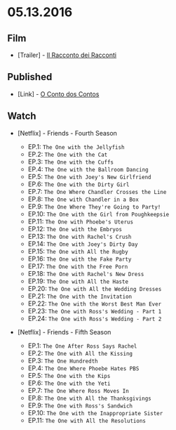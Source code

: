 # 05.13.2016

## Film 

- \[Trailer\] - [Il Racconto dei Racconti](https://youtu.be/UvkgHrzodTY)


## Published 

- \[Link\] - [O Conto dos Contos](http://imhomovies.com.br/opinions/em-cartaz/il-racconto-dei-racconti/)


## Watch

- \[Netflix\] - Friends - Fourth Season
  - EP.1: `The One with the Jellyfish`
  - EP.2: `The One with the Cat`
  - EP.3: `The One with the Cuffs`
  - EP.4: `The One with the Ballroom Dancing`
  - EP.5: `The One with Joey's New Girlfriend`
  - EP.6: `The One with the Dirty Girl`
  - EP.7: `The One Where Chandler Crosses the Line`
  - EP.8: `The One with Chandler in a Box`
  - EP.9: `The One Where They're Going to Party!`
  - EP.10: `The One with the Girl from Poughkeepsie`
  - EP.11: `The One with Phoebe's Uterus`
  - EP.12: `The One with the Embryos`
  - EP.13: `The One with Rachel's Crush`
  - EP.14: `The One with Joey's Dirty Day`
  - EP.15: `The One with All the Rugby`
  - EP.16: `The One with the Fake Party`
  - EP.17: `The One with the Free Porn`
  - EP.18: `The One with Rachel's New Dress`
  - EP.19: `The One with All the Haste`
  - EP.20: `The One with All the Wedding Dresses`
  - EP.21: `The One with the Invitation`
  - EP.22: `The One with the Worst Best Man Ever`
  - EP.23: `The One with Ross's Wedding - Part 1`
  - EP.24: `The One with Ross's Wedding - Part 2`

- \[Netflix\] - Friends - Fifth Season
  - EP.1: `The One After Ross Says Rachel`
  - EP.2: `The One with All the Kissing`
  - EP.3: `The One Hundredth`
  - EP.4: `The One Where Phoebe Hates PBS`
  - EP.5: `The One with the Kips`
  - EP.6: `The One with the Yeti`
  - EP.7: `The One Where Ross Moves In`
  - EP.8: `The One with All the Thanksgivings`
  - EP.9: `The One with Ross's Sandwich`
  - EP.10: `The One with the Inappropriate Sister`
  - EP.11: `The One with All the Resolutions`
